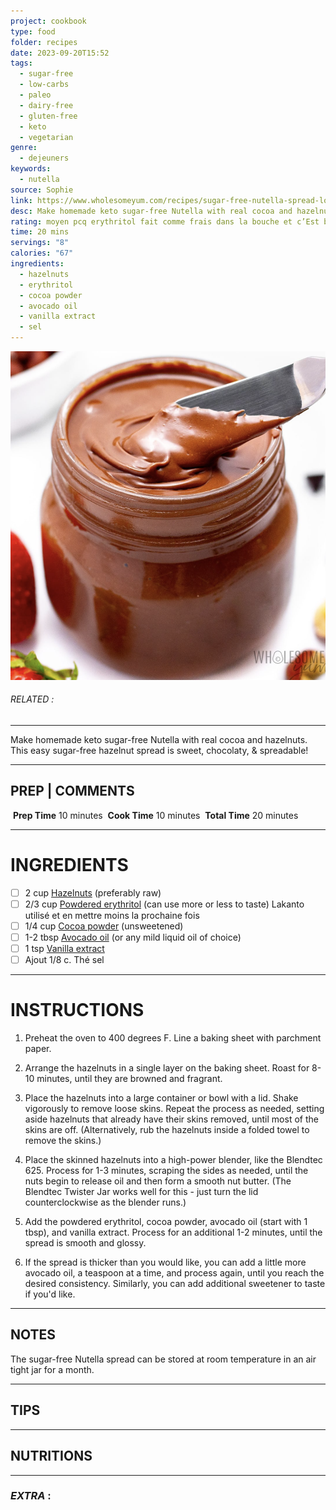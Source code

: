 ```yaml
---
project: cookbook
type: food
folder: recipes
date: 2023-09-20T15:52
tags:
  - sugar-free
  - low-carbs
  - paleo
  - dairy-free
  - gluten-free
  - keto
  - vegetarian
genre:
  - dejeuners
keywords:
  - nutella
source: Sophie
link: https://www.wholesomeyum.com/recipes/sugar-free-nutella-spread-low-carb-paleo/
desc: Make homemade keto sugar-free Nutella with real cocoa and hazelnuts. This easy sugar-free hazelnut spread is sweet, chocolaty, & spreadable!
rating: moyen pcq erythritol fait comme frais dans la bouche et c’Est bizarre mais JAcob aime ça
time: 20 mins
servings: "8"
calories: "67"
ingredients:
  - hazelnuts
  - erythritol
  - cocoa powder
  - avocado oil
  - vanilla extract
  - sel
---
```


![IMAGE](image_254.png)

###### *RELATED* : 
---
Make homemade keto sugar-free Nutella with real cocoa and hazelnuts. This easy sugar-free hazelnut spread is sweet, chocolaty, & spreadable!

---
## PREP | COMMENTS

 **Prep Time** 10 minutes
 **Cook Time** 10 minutes
 **Total Time** 20 minutes

---
# INGREDIENTS

- [ ] 2 cup [Hazelnuts](https://www.wholesomeyum.com/product/B00HUZNTLA/US/wholyum-20/) (preferably raw)
- [ ] 2/3 cup [Powdered erythritol](https://www.wholesomeyum.com/product/B0079OYIFS/US/wholyum-20/) (can use more or less to taste) Lakanto utilisé et en mettre moins la prochaine fois
- [ ] 1/4 cup [Cocoa powder](https://www.wholesomeyum.com/product/B00HES9CMS/US/wholyum-20/) (unsweetened)
- [ ] 1-2 tbsp [Avocado oil](https://www.wholesomeyum.com/product/B00RBTKRA6/US/wholyum-20/) (or any mild liquid oil of choice)
- [ ] 1 tsp [Vanilla extract](https://www.wholesomeyum.com/product/B0002UN7PI/US/wholyum-20/)
- [ ] Ajout 1/8 c. Thé sel

---
# INSTRUCTIONS

1. Preheat the oven to 400 degrees F. Line a baking sheet with parchment paper.
    
2. Arrange the hazelnuts in a single layer on the baking sheet. Roast for 8-10 minutes, until they are browned and fragrant.
    
3. Place the hazelnuts into a large container or bowl with a lid. Shake vigorously to remove loose skins. Repeat the process as needed, setting aside hazelnuts that already have their skins removed, until most of the skins are off. (Alternatively, rub the hazelnuts inside a folded towel to remove the skins.)
    
4. Place the skinned hazelnuts into a high-power blender, like the Blendtec 625. Process for 1-3 minutes, scraping the sides as needed, until the nuts begin to release oil and then form a smooth nut butter. (The Blendtec Twister Jar works well for this - just turn the lid counterclockwise as the blender runs.)
    
5. Add the powdered erythritol, cocoa powder, avocado oil (start with 1 tbsp), and vanilla extract. Process for an additional 1-2 minutes, until the spread is smooth and glossy.
    
6. If the spread is thicker than you would like, you can add a little more avocado oil, a teaspoon at a time, and process again, until you reach the desired consistency. Similarly, you can add additional sweetener to taste if you'd like.

---
## NOTES

The sugar-free Nutella spread can be stored at room temperature in an air tight jar for a month.

---
## TIPS



---
## NUTRITIONS



---
### *EXTRA* :



